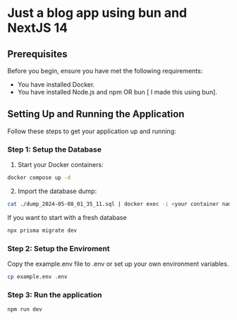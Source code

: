 # Just a blog app using bun and NextJS 14


## Prerequisites

Before you begin, ensure you have met the following requirements:

* You have installed Docker.
* You have installed Node.js and npm OR bun [ I made this using bun].

## Setting Up and Running the Application

Follow these steps to get your application up and running:

### Step 1: Setup the Database

1. Start your Docker containers:

```bash
docker compose up -d

```

2. Import the database dump:

```bash
cat ./dump_2024-05-08_01_35_11.sql | docker exec -i <your container name> psql -U postgres
```
If you want to start with a fresh database 

```bash
npx prisma migrate dev
```

### Step 2: Setup the Enviroment

Copy the example.env file to .env or set up your own environment variables.

```bash
cp example.env .env
```

### Step 3: Run the application

```bash
npm run dev
```

